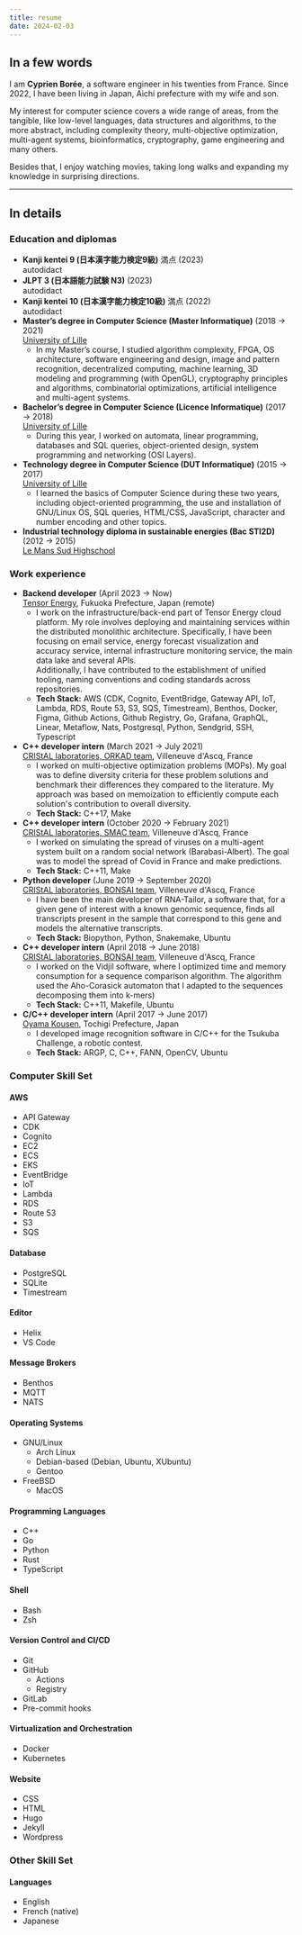 ```yaml
---
title: resume
date: 2024-02-03
---
```


## In a few words

I am **Cyprien Borée**, a software engineer in his twenties from France. Since
2022, I have been living in Japan, Aichi prefecture with my wife and son.

My interest for computer science covers a wide range of areas, from the
tangible, like low-level languages, data structures and algorithms, to the more
abstract, including complexity theory, multi-objective optimization, multi-agent
systems, bioinformatics, cryptography, game engineering and many others.

Besides that, I enjoy watching movies, taking long walks and expanding my
knowledge in surprising directions.

---

## In details

### Education and diplomas

- **Kanji kentei 9 (日本漢字能力検定9級)** 満点 (2023)  
  autodidact
- **JLPT 3 (日本語能力試験 N3)**  (2023)  
  autodidact
- **Kanji kentei 10 (日本漢字能力検定10級)** 満点 (2022)   
  autodidact
- **Master’s degree in Computer Science (Master Informatique)** (2018 → 2021)   
  [University of Lille](https://en.wikipedia.org/wiki/University_of_Lille)  
  - In my Master’s course, I studied algorithm complexity, FPGA, OS
    architecture, software engineering and design, image and pattern
    recognition, decentralized computing, machine learning, 3D modeling and
    programming (with OpenGL), cryptography principles and algorithms,
    combinatorial optimizations, artificial intelligence and multi-agent
    systems.
- **Bachelor’s degree in Computer Science (Licence Informatique)**
  (2017 → 2018)  
  [University of Lille](https://en.wikipedia.org/wiki/University_of_Lille)  
  - During this year, I worked on automata, linear programming, databases and
    SQL queries, object-oriented design, system programming and networking (OSI
    Layers).
- **Technology degree in Computer Science (DUT Informatique)** (2015 → 2017)  
  [University of Lille](https://en.wikipedia.org/wiki/University_of_Lille)  
  - I learned the basics of Computer Science during these two years, including
    object-oriented programming, the use and installation of GNU/Linux OS, SQL
    queries, HTML/CSS, JavaScript, character and number encoding and other
    topics.
- **Industrial technology diploma in sustainable energies (Bac STI2D)**
  (2012 → 2015)  
  [Le Mans Sud Highschool]("https://lemans-sud.paysdelaloire.e-lyco.fr/)  

### Work experience

- **Backend developer** (April 2023 → Now)  
  [Tensor Energy](https://www.tensorenergy.jp/), Fukuoka Prefecture,
  Japan (remote)  
  - I work on the infrastructure/back-end part of Tensor Energy cloud platform.
  My role involves deploying and maintaining services within the distributed
  monolithic architecture. Specifically, I have been focusing on email service,
  energy forecast visualization and accuracy service, internal infrastructure
  monitoring  service, the main data lake and several APIs.  
  Additionally, I have contributed to the establishment of unified tooling,
  naming conventions and coding standards across repositories.  
  - **Tech Stack:** AWS (CDK, Cognito, EventBridge, Gateway API, IoT, Lambda,
  RDS, Route 53, S3, SQS, Timestream), Benthos, Docker, Figma, Github Actions,
  Github Registry, Go, Grafana, GraphQL, Linear, Metaflow, Nats, Postgresql,
  Python, Sendgrid, SSH, Typescript
- **C++ developer intern** (March 2021 → July 2021)  
  [CRIStAL laboratories, ORKAD team](https://orkad.univ-lille.fr),
  Villeneuve d'Ascq, France  
  - I worked on multi-objective optimization problems (MOPs). My goal was to
  define diversity criteria for these problem solutions and benchmark their
  differences they compared to the literature. My approach was based on
  memoization to efficiently compute each solution's contribution to overall
  diversity.  
  - **Tech Stack:** C++17, Make
- **C++ developer intern** (October 2020 → February 2021)  
  [CRIStAL laboratories, SMAC team](https://www.cristal.univ-lille.fr/SMAC),
  Villeneuve d'Ascq, France
  - I worked on simulating the spread of viruses on a multi-agent system built
    on a random social network (Barabasi-Albert). The goal was to model the
    spread of Covid in France and make predictions.
  - **Tech Stack:** C++11, Make
- **Python developer** (June 2019 → September 2020)  
  [CRIStAL laboratories, BONSAI team](https://www.cristal.univ-lille.fr/bonsai),
  Villeneuve d'Ascq, France
  - I have been the main developer of RNA-Tailor, a software that, for a given
    gene of interest with a known genomic sequence, finds all transcripts
    present in the sample that correspond to this gene and models the
    alternative transcripts.
  - **Tech Stack:** Biopython, Python, Snakemake, Ubuntu
- **C++ developer intern** (April 2018 → June 2018)  
  [CRIStAL laboratories, BONSAI team](https://www.cristal.univ-lille.fr/bonsai),
  Villeneuve d'Ascq, France
  - I worked on the Vidjil software, where I optimized time and memory
    consumption for a sequence comparison algorithm. The algorithm used the
    Aho-Corasick automaton that I adapted to the sequences decomposing them
    into k-mers)
  - **Tech Stack:** C++11, Makefile, Ubuntu
- **C/C++ developer intern** (April 2017 → June 2017)  
  [Oyama Kousen](https://www.oyama-ct.ac.jp/), Tochigi Prefecture, Japan  
  - I developed image recognition software in C/C++ for the Tsukuba Challenge,
    a robotic contest.
  - **Tech Stack:** ARGP, C, C++, FANN, OpenCV, Ubuntu

### Computer Skill Set

#### AWS

- API Gateway
- CDK
- Cognito
- EC2
- ECS
- EKS
- EventBridge
- IoT
- Lambda
- RDS
- Route 53
- S3
- SQS

#### Database

- PostgreSQL
- SQLite
- Timestream

#### Editor

- Helix
- VS Code

#### Message Brokers

- Benthos
- MQTT
- NATS

#### Operating Systems

- GNU/Linux
  - Arch Linux
  - Debian-based (Debian, Ubuntu, XUbuntu)
  - Gentoo
- FreeBSD
  - MacOS

#### Programming Languages

- C++
- Go 
- Python
- Rust
- TypeScript

#### Shell

- Bash
- Zsh

#### Version Control and CI/CD

- Git
- GitHub
  - Actions
  - Registry
- GitLab
- Pre-commit hooks

#### Virtualization and Orchestration

- Docker
- Kubernetes

#### Website

- CSS
- HTML
- Hugo
- Jekyll
- Wordpress

### Other Skill Set

#### Languages

- English
- French (native)
- Japanese
